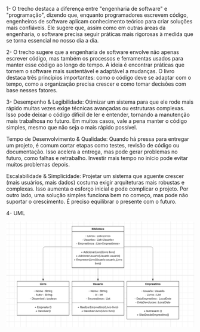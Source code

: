 1- O trecho destaca a diferença entre "engenharia de software" e "programação", dizendo que, enquanto programadores escrevem código, engenheiros de software aplicam conhecimento teórico para criar soluções mais confiáveis. Ele sugere que, assim como em outras áreas da engenharia, o software precisa seguir práticas mais rigorosas à medida que se torna essencial no nosso dia a dia.

2- O trecho sugere que a engenharia de software envolve não apenas escrever código, mas também os processos e ferramentas usados para manter esse código ao longo do tempo. A ideia é encontrar práticas que tornem o software mais sustentável e adaptável a mudanças. O livro destaca três princípios importantes: como o código deve se adaptar com o tempo, como a organização precisa crescer e como tomar decisões com base nesses fatores.

3- Desempenho & Legibilidade: Otimizar um sistema para que ele rode mais rápido muitas vezes exige técnicas avançadas ou estruturas complexas. Isso pode deixar o código difícil de ler e entender, tornando a manutenção mais trabalhosa no futuro. Em muitos casos, vale a pena manter o código simples, mesmo que não seja o mais rápido possível.

Tempo de Desenvolvimento & Qualidade: Quando há pressa para entregar um projeto, é comum cortar etapas como testes, revisão de código ou documentação. Isso acelera a entrega, mas pode gerar problemas no futuro, como falhas e retrabalho. Investir mais tempo no início pode evitar muitos problemas depois.

Escalabilidade & Simplicidade: Projetar um sistema que aguente crescer (mais usuários, mais dados) costuma exigir arquiteturas mais robustas e complexas. Isso aumenta o esforço inicial e pode complicar o projeto. Por outro lado, uma solução simples funciona bem no começo, mas pode não suportar o crescimento. É preciso equilibrar o presente com o futuro.

4- UML

![img uml](https://github.com/joaosantos13/bertoti/blob/main/engenhariadesoftware/img/UML.png)
